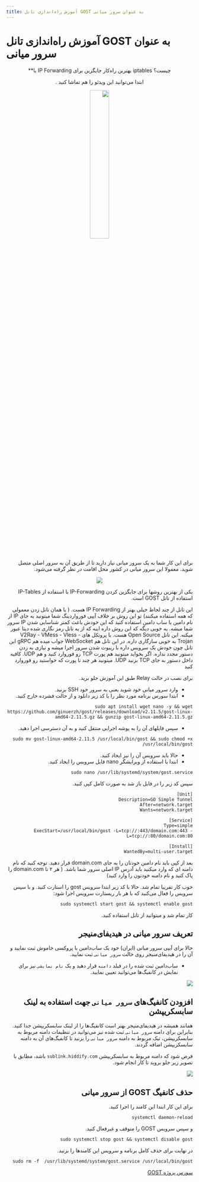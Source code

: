 ```yaml
---
title: آموزش راه‌اندازی تانل GOST به عنوان سرور میانی
---
```


# آموزش راه‌اندازی تانل GOST به عنوان سرور میانی
<div align=center dir="rtl" markdown="1">

چیست؟  iptables بهترین راه‌کار جایگزین برای IP Forwarding با**




ابتدا می‌توانید این ویدئو را هم تماشا کنید .

<a href="https://youtu.be/T3yfTqqQqJQ" > <img width="32%" src="https://user-images.githubusercontent.com/125398461/235361265-c8f5c2ab-1ccd-46d2-b2b2-112d4fe106dd.png" /></a>

</div>


<div dir="rtl" markdown="1">

برای این کار شما به یک سرور میانی نیاز دارید تا از طریق آن به سرور اصلی متصل شوید. معمولا این سرور میانی در کشور محل اقامت در نظر گرفته می‌شود.

<div align=center dir="rtl" markdown="1">
 
<img src="https://user-images.githubusercontent.com/125398461/235339506-bdd76cec-0378-4942-8352-ebebeb006231.png">
</div>










یکی از بهترین روشها برای جایگزین کردن IP-Forwarding با استفاده از IP-Tables استفاده از تانل GOST است. 

این تانل از چند لحاظ خیلی بهتر از IP Forwarding هست. ( یا همان تانل زدن معمولی که همه استفاده میکنند)
تو این روش بر خلاف آیپی فورواردینگ شما میتونید به جای IP از نام دامین یا ساب دامین استفاده کنید که این خودش باعث کمتر شناسایی شدن IP سرور شما میشه.
یه خوبی دیگه که این روش داره اینه که از یه تانل رمز نگاری شده دیتا عبور میکنه.
این تانل Open Source هست. 
با پروتکل های V2Ray - VMess - Vless - Trojan به خوبی سازگاری داره.
در این تانل هم WebSocket جواب میده هم gRPC
این تانل چون خودش یک سرویس داره با ریبوت شدن سرور اجرا میشه و نیازی به زدن دستور مجدد نداره.
اگر بخواید میتونید هم پورت TCP رو فوروارد کنید و هم UDP. کافیه داخل دستور به جای TCP بزنید UDP.
میتونید هر چند تا پورت که خواستید رو فوروارد کنید

برای نصب در حالت Relay طبق این آموزش جلو برید.

- وارد سرور میانی خود شوید یعنی به سرور خود SSH بزنید.
- ابتدا سورس برنامه مورد نظر را با کد زیر دانلود و از حالت فشرده خارج کنید. 

```
sudo apt install wget nano -y && wget https://github.com/ginuerzh/gost/releases/download/v2.11.5/gost-linux-amd64-2.11.5.gz && gunzip gost-linux-amd64-2.11.5.gz

```

- سپس فایلهای آن را به پوشه اجرایی منتقل کنید و به آن دسترسی اجرا دهید. 

```
sudo mv gost-linux-amd64-2.11.5 /usr/local/bin/gost && sudo chmod +x /usr/local/bin/gost
```

- حالا باید سرویس آن را نیز ایجاد کنید.
- ابتدا با استفاده از ویرایشگر nano فایل سرویس را ایجاد کنید.

```
sudo nano /usr/lib/systemd/system/gost.service
```

سپس کد زیر را در فایل باز شد به صورت کامل کپی کنید. 

```
[Unit]
Description=GO Simple Tunnel
After=network.target
Wants=network.target

[Service]
Type=simple
ExecStart=/usr/local/bin/gost -L=tcp://:443/domain.com:443 -L=tcp://:80/domain.com:80

[Install]
WantedBy=multi-user.target
```

بعد از کپی باید نام دامین خودتان را به جای domain.com قرار دهید. توجه کنید که نام دامنه ای که وارد میکنید باید آدرس IP اصلی سرور شما باشد.  ( هر ۲ تا domain.com را پاک کنید و نام دامنه خودتون را وارد کنید)

خوب کار تقریبا تمام شد.
حالا با کد زیر ابتدا سرویس gost را استارت کنید. و با سپس سرویس را فعال می‌کنید که با هر بار ریستارت سرویس اجرا شود:

```
sudo systemctl start gost && systemctl enable gost
```

کار تمام شد و میتوانید از تانل استفاده کنید.

## تعریف سرور میانی در هیدیفای‌منیجر
حالا برای آیپی سرور میانی (ایران) خود یک ساب‌دامین با پروکسی خاموش ثبت نمایید و آن را در هیدیفای‌منیجر روی حالت `سرور میانی` ثبت نمایید.
- ساب‌دامین ثبت شده را در فیلد `دامنه` قرار دهید و یک `نام نمایشی` نیز برای نمایش در کانفیگ‌ها می‌توانید تعیین نمایید.

<img src="https://github.com/hiddify/hiddify.com/assets/125398461/3f41d92a-04b9-44fb-b645-ac660601472a">

## افزودن کانفیگ‌های `سرور میانی` جهت استفاده به لینک سابسکریپشن

همانند همیشه در هیدیفای‌منیجر بهتر است کانفیگ‌ها را از لینک سابسکریپشن جدا کنید. بنابراین برای دامنه `سرور میانی` ثبت شده نیز می‌توانید در تنظیمات دامنه مربوط به سابسکریپشن، تیک مربوط به دامنه `سرور میانی` را بزنید تا کانفیگ‌های آن به دامنه سابسکریپشن اضافه گردند.

فرض شود که دامنه مربوط به سابسکریپشن `sublink.hiddify.com` باشد، مطابق با تصویر زیر جلو بروید تا کار انجام شود.

<img src="https://github.com/hiddify/hiddify.com/assets/125398461/3661045d-ced7-4694-916f-6ef160c63230">


## حذف کانفیگ GOST از سرور میانی

برای این کار ابتدا این کامند را اجرا کنید.

```
systemctl daemon-reload
```
و سپس سرویس GOST را متوقف و غیرفعال کنید.
```
sudo systemctl stop gost && systemctl disable gost
```
در نهایت برای حذف کامل برنامه و سرویس این کامندها را بزنید.

```
sudo rm -f  /usr/lib/systemd/system/gost.service /usr/local/bin/gost
```
[سورس پروژه GOST](https://github.com/ginuerzh/gost)
